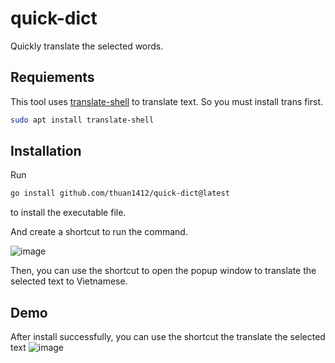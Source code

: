 # quick-dict
Quickly translate the selected words.

## Requiements
This tool uses [translate-shell](https://github.com/soimort/translate-shell) to translate text. So you must install trans first.
```sh
sudo apt install translate-shell
```

## Installation



Run 
```sh
go install github.com/thuan1412/quick-dict@latest
```
to install the executable file.

And create a shortcut to run the command.

![image](https://user-images.githubusercontent.com/36019052/233822979-fe205d12-d59e-463d-896c-1c47bcbaaec5.png)


Then, you can use the shortcut to open the popup window to translate the selected text to Vietnamese.



## Demo
After install successfully, you can use the shortcut the translate the selected text
![image](https://user-images.githubusercontent.com/36019052/234150381-a6ba19ac-451b-4406-9c91-c75ca2fbf48f.png)

